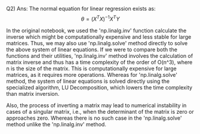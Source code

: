 Q2) 
Ans: 
The normal equation for linear regression exists as:
$$
\theta = (X^TX)^{-1}X^TY
$$

In the original notebook, we used the 'np.linalg.inv' function calculate the inverse which might be computationally expensive and less stable for large matrices. Thus, we may also use 'np.linalg.solve' method directly to solve the above system of linear equations.
If we were to compare both the functions and their utilities, 'np.linalg.inv' method involves the calculation of matrix inverse and thus has a time complexity of the order of O(n^3), where n is the size of the matrix. This is computationally expensive for large matrices, as it requires more operations.
Whereas for 'np.linalg.solve' method, the system of linear equations is solved directly using the specialized algorithm, LU Decomposition, which lowers the time complexity than matrix inversion. 

Also, the process of inverting a matrix may lead to numerical instability in cases of a singular matrix, i.e., when the determinant of the matrix is zero or approaches zero. Whereas there is no such case in the 'np.linalg.solve' method unlike the 'np.linalg.inv' method.
